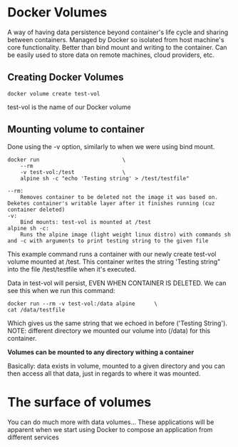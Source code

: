 # Docker Volumes
A way of having data persistence beyond container's life cycle and sharing between containers.
Managed by Docker so isolated from host machine's core functionality.
Better than bind mount and writing to the container.
Can be easily used to store data on remote machines, cloud providers, etc.

## Creating Docker Volumes

    docker volume create test-vol
test-vol is the name of our Docker volume

## Mounting volume to container
Done using the -v option, similarly to when we were using bind mount.

    docker run                          \
        --rm 
        -v test-vol:/test               \
        alpine sh -c "echo 'Testing string' > /test/testfile"   
    
    --rm: 
        Removes container to be deleted not the image it was based on. Deketes container's writable layer after it finishes running (cuz container deleted)
    -v: 
        Bind mounts: test-vol is mounted at /test
    alpine sh -c:
        Runs the alpine image (light weight linux distro) with commands sh and -c with arguments to print testing string to the given file

This example command runs a container with our newly create test-vol volume mounted at /test. This container writes the string 'Testing string" into the file /test/testfile when it's executed.

Data in test-vol will persist, EVEN WHEN CONTAINER IS DELETED. We can see this when we run this command:

    docker run --rm -v test-vol:/data alpine	  \
    cat /data/testfile

Which gives us the same string that we echoed in before ('Testing String'). NOTE: different directory we mounted our volume into (/data) for this container. 

**Volumes can be mounted to any directory withing a container**

Basically: data exists in volume, mounted to a given directory and you can then access all that data, just in regards to where it was mounted.

# The surface of volumes
You can do much more with data volumes...
These applications will be apparent when we start using Docker to compose an application from different services

